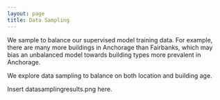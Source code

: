 ```yaml
---
layout: page
title: Data Sampling
---
```


We sample to balance our supervised model training data. For example, there are many more buildings in Anchorage than Fairbanks, which may bias an unbalanced model towards building types more prevalent in Anchorage.

We explore data sampling to balance on both location and building age.

Insert datasamplingresults.png here.
